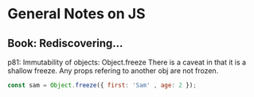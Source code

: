# General Notes on JS

## Book: Rediscovering...
p81: Immutability of objects: Object.freeze
There is a caveat in that it is a shallow freeze. Any props refering to another obj are not frozen.
```js 
const sam = Object.freeze({ first: 'Sam' , age: 2 });
```
